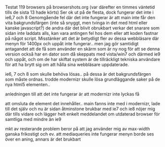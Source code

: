 Testat 119 browsers på browsershots.org (var därefter en timmes väntetid tills de sista 13 hade körts)
Ser ok ut på de flesta, dock fungerar det inte i ie6,7 och 8
Genomgående fel där det inte fungerar är att main inte får den vita bakgrundsfärgen (inte så snyggt, men tvinga in det med html eller kanske javascript?)
de andra där det blivit obrukbart verkar det snarare som sidan inte laddats alls, kan vara antingen fel hos dem eller att koden fastnar på något script.
Misstänker att det är betydligt fler av dessa webbläsare där menyn för 1400px och uppåt inte fungerar.. men jag gör samtidigt antagandet att de få som använder en skärm som är ny nog för att se denna version också har en dator som då skeppats med vista/win7 och därmed ie9 och uppåt, och om de har skiftat system är de tillräckligt tekniska användare för att ha brytt sig om att hålla sina webbläsare uppdaterade.


ie6, 7 och 8 som skulle behöva lösas.. på dessa är det bakgrundsfärgen som måste ordnas.
trodde modernizr skulle lösa grundläggande saker på de nya html5 elementen..

anledningen till att det inte fungerar är att modernizr inte lyckas få <main> att omsluta de element det innehåller..
main fanns inte med i modernizr, lade till det själv och nu är sidan åtminstone brukbar med ie7 och ie8
nöjer mig där tills vidare och lägger helt enkelt meddelandet om utdaterad browser för samtliga med mindre än ie9


mkt av resterande problem beror på att jag använder mig av max-width ganska frikostigt och ev. att mediaqueries inte fungerar
menyn borde ses över en aning, annars är det brukbart